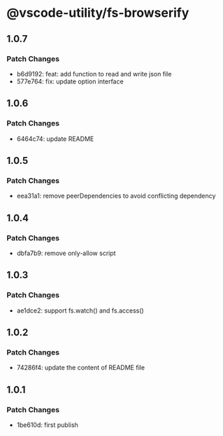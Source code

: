 # @vscode-utility/fs-browserify

## 1.0.7

### Patch Changes

- b6d9192: feat: add function to read and write json file
- 577e764: fix: update option interface

## 1.0.6

### Patch Changes

- 6464c74: update README

## 1.0.5

### Patch Changes

- eea31a1: remove peerDependencies to avoid conflicting dependency

## 1.0.4

### Patch Changes

- dbfa7b9: remove only-allow script

## 1.0.3

### Patch Changes

- ae1dce2: support fs.watch() and fs.access()

## 1.0.2

### Patch Changes

- 74286f4: update the content of README file

## 1.0.1

### Patch Changes

- 1be610d: first publish
